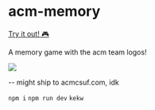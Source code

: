 # acm-memory

[Try it out! 🎮](https://acm-memory.vercel.app)

A memory game with the acm team logos!

![](./app/public/show.gif)

-- might ship to acmcsuf.com, idk

`npm i`
`npm run dev`
`kekw`
